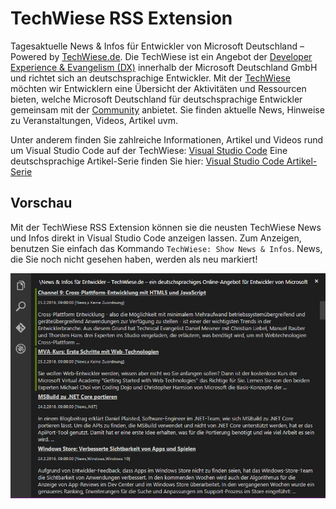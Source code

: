 # TechWiese RSS Extension
Tagesaktuelle News & Infos für Entwickler von Microsoft Deutschland – Powered by [TechWiese.de](http://www.techwiese.de/).
Die TechWiese ist ein Angebot der [Developer Experience & Evangelism (DX)](http://www.microsoft.com/de-de/ueber-uns/default.aspx?m=2)
innerhalb der Microsoft Deutschland GmbH und richtet sich an deutschsprachige Entwickler.
Mit der [TechWiese](http://www.techwiese.de/) möchten wir Entwicklern eine Übersicht der Aktivitäten und Ressourcen bieten,
welche Microsoft Deutschland für deutschsprachige Entwickler gemeinsam mit der [Community](http://www.microsoft.com/germany/techwiese/community/default.aspx) anbietet.
Sie finden aktuelle News, Hinweise zu Veranstaltungen, Videos, Artikel uvm. 

Unter anderem finden Sie zahlreiche Informationen, Artikel und Videos rund um Visual Studio Code auf der TechWiese: [Visual Studio Code](http://www.microsoft.com/germany/techwiese/news/default.aspx?qu=Visual+Studio+Code&entriesperpage=55)
Eine deutschsprachige Artikel-Serie finden Sie hier: [Visual Studio Code Artikel-Serie](http://www.microsoft.com/germany/techwiese/know-how/visual-studio-code-01-die-grundlagen.aspx)

## Vorschau
Mit der TechWiese RSS Extension können sie die neusten TechWiese News und Infos direkt in Visual Studio Code anzeigen lassen.
Zum Anzeigen, benutzen Sie einfach das Kommando `TechWiese: Show News & Infos`.
News, die Sie noch nicht gesehen haben, werden als neu markiert!

![TechWiese RSS Extension Vorschau](/images/preview.png)